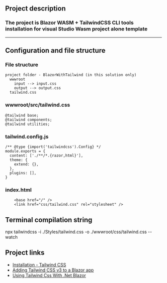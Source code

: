 ![]()

## Project description ##
### The project is Blazor WASM + TailwindCSS CLI tools installation for visual Studio Wasm project alone template ###
---
## Configuration and file structure

### File structure
```
project folder - BlazorWithTailwind (in this solution only)
  wwwroot
    input --> input.css
    output --> output.css
  tailwind.css
```
### wwwroot/src/tailwind.css
```
@tailwind base;
@tailwind components;
@tailwind utilities;
```
### tailwind.config.js
```
/** @type {import('tailwindcss').Config} */
module.exports = {
  content: ['./**/*.{razor,html}'],
  theme: {
    extend: {},
  },
  plugins: [],
}
```
### index.html
```
    <base href="/" />
    <link href="css/tailwind.css" rel="stylesheet" />
```
## Terminal compilation string
npx tailwindcss -i ./Styles/tailwind.css -o ./wwwroot/css/tailwind.css --watch
## Project links
- [Installation - Tailwind CSS](https://tailwindcss.com/docs/installation)
- [Adding Tailwind CSS v3 to a Blazor app](https://chrissainty.com/adding-tailwind-css-v3-to-a-blazor-app/)
- [Using Tailwind Css With .Net Blazor](https://dev.to/rasheedmozaffar/using-tailwind-css-with-net-blazor-4ng7)

